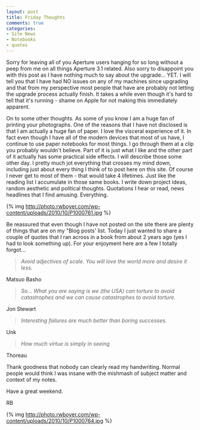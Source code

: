 ```yaml
---
layout: post
title: Friday Thoughts
comments: true
categories:
- Site News
- Notebooks
- quotes
---
```

Sorry for leaving all of you Aperture users hanging for so long without a peep from me on all things Aperture 3.1 related. Also sorry to disappoint you with this post as I have nothing much to say about the upgrade... YET. I will tell you that I have had NO issues on any of my machines since upgrading and that from my perspective most people that have are probably not letting the upgrade process actually finish. It takes a while even though it's hard to tell that it's running - shame on Apple for not making this immediately apparent.

On to some other thoughts. As some of you know I am a huge fan of printing your photographs. One of the reasons that I have not disclosed is that I am actually a huge fan of paper. I love the visceral experience of it. In fact even though I have all of the modern devices that most of us have, I continue to use paper notebooks for most things. I go through them at a clip you probably wouldn't believe. Part of it is just what I like and the other part of it actually has some practical side effects. I will describe those some other day. I pretty much jot everything that crosses my mind down, including just about every thing I think of to post here on this site. Of course I never get to most of them - that would take 4 lifetimes. Just like the reading list I accumulate in those same books. I write down project ideas, random aesthetic and political thoughts. Quotations I hear or read, news headlines that I find amusing. Everything.

{% img http://photo.rwboyer.com/wp-content/uploads/2010/10/P1000761.jpg %}

Be reassured that even though I have not posted on the site there are plenty of things that are on my "Blog posts' list. Today I just wanted to share a couple of quotes that I ran across in a book from about 2 years ago (yes I had to look something up). For your enjoyment here are a few I totally forgot...
<blockquote><em>Avoid adjectives of scale. You will love the world more and desire it less.</em></blockquote>
Matsuo Basho
<blockquote><em>So... What you are saying is we (the USA) can torture to avoid catastrophes and we can cause catastrophes to avoid torture.</em></blockquote>
Jon Stewart
<blockquote><em>Interesting failures are much better than boring successes.</em></blockquote>
Unk
<blockquote><em>How much virtue is simply in seeing</em></blockquote>
Thoreau

Thank goodness that nobody can clearly read my handwriting. Normal people would think I was insane with the mishmash of subject matter and context of my notes.

Have a great weekend.

RB

{% img http://photo.rwboyer.com/wp-content/uploads/2010/10/P1000764.jpg %} 